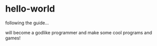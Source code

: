 # hello-world
following the guide...

will become a godlike programmer and make some cool programs and games!
